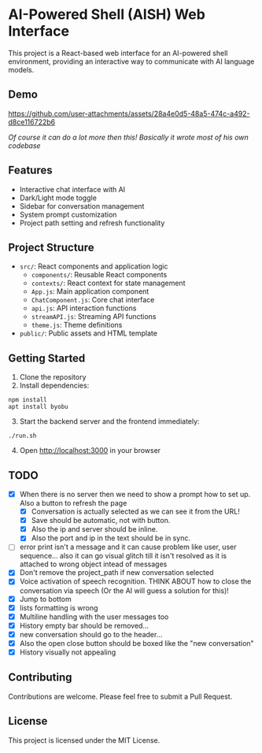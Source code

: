 # AI-Powered Shell (AISH) Web Interface

This project is a React-based web interface for an AI-powered shell environment, providing an interactive way to communicate with AI language models.

## Demo


https://github.com/user-attachments/assets/28a4e0d5-48a5-474c-a492-d8ce116722b6

*Of course it can do a lot more then this! Basically it wrote most of his own codebase*


## Features

- Interactive chat interface with AI
- Dark/Light mode toggle
- Sidebar for conversation management
- System prompt customization
- Project path setting and refresh functionality

## Project Structure

- `src/`: React components and application logic
  - `components/`: Reusable React components
  - `contexts/`: React context for state management
  - `App.js`: Main application component
  - `ChatComponent.js`: Core chat interface
  - `api.js`: API interaction functions
  - `streamAPI.js`: Streaming API functions
  - `theme.js`: Theme definitions
- `public/`: Public assets and HTML template

## Getting Started

1. Clone the repository
2. Install dependencies:
```
npm install
apt install byobu
```

3. Start the backend server and the frontend immediately:
```
./run.sh
```

4. Open [http://localhost:3000](http://localhost:3000) in your browser

## TODO
- [x] When there is no server then we need to show a prompt how to set up. Also a button to refresh the page
  - [x] Conversation is actually selected as we can see it from the URL!
  - [x] Save should be automatic, not with button. 
  - [x] Also the ip and server should be inline.
  - [x] Also the port and ip in the text should be in sync.
- [ ] error print isn't a message and it can cause problem like user, user sequence... also it can go visual glitch till it isn't resolved as it is attached to wrong object intead of messages
- [x] Don't remove the project_path if new conversation selected
- [x] Voice activation of speech recognition. THINK ABOUT how to close the conversation via speech (Or the AI will guess a solution for this)!
- [x] Jump to bottom
- [x] lists formatting is wrong
- [x] Multiline handling with the user messages too
- [x] History empty bar should be removed... 
- [x] new conversation should go to the header...
- [x] Also the open close button should be boxed like the "new conversation" 
- [x] History visually not appealing

## Contributing

Contributions are welcome. Please feel free to submit a Pull Request.

## License

This project is licensed under the MIT License.
